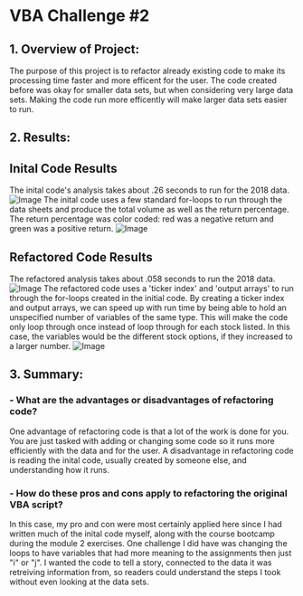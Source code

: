 # VBA Challenge #2

## 1. Overview of Project:
  The purpose of this project is to refactor already existing code to make its processing time faster and more efficent for the user. The code created before was okay for smaller data sets, but when considering very large data sets. Making the code run more efficently will make larger data sets easier to run. 

## 2. Results: 

## Inital Code Results
  The inital code's analysis takes about .26 seconds to run for the 2018 data. 
![Image]()
  The inital code uses a few standard for-loops to run through the data sheets and produce the total volume as well as the return percentage. The return percentage was color coded: red was a negative return and green was a positive return.
![Image]()

## Refactored Code Results
  The refactored analysis takes about .058 seconds to run the 2018 data.
![Image]()
  The refactored code uses a 'ticker index' and 'output arrays' to run through the for-loops created in the initial code. By creating a ticker index and output arrays, we can speed up with run time by being able to hold an unspecified number of variables of the same type. This will make the code only loop through once instead of loop through for each stock listed. In this case, the variables would be the different stock options, if they increased to a larger number.
![Image]()

## 3. Summary: 

### - What are the advantages or disadvantages of refactoring code?
  One advantage of refactoring code is that a lot of the work is done for you. You are just tasked with adding or changing some code so it runs more efficiently with the data and for the user. A disadvantage in refactoring code is reading the inital code, usually created by someone else, and understanding how it runs. 

### - How do these pros and cons apply to refactoring the original VBA script?
  In this case, my pro and con were most certainly applied here since I had written much of the inital code myself, along with the course bootcamp during the module 2 exercises. One challenge I did have was changing the loops to have variables that had more meaning to the assignments then just "i" or "j". I wanted the code to tell a story, connected to the data it was retreiving information from, so readers could understand the steps I took without even looking at the data sets.
